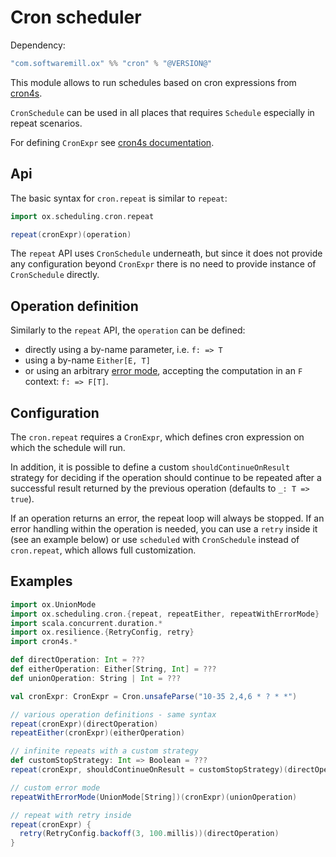 # Cron scheduler

Dependency:

```scala
"com.softwaremill.ox" %% "cron" % "@VERSION@"
```

This module allows to run schedules based on cron expressions from [cron4s](https://github.com/alonsodomin/cron4s).

`CronSchedule` can be used in all places that requires `Schedule` especially in repeat scenarios.

For defining `CronExpr` see [cron4s documentation](https://www.alonsodomin.me/cron4s/userguide/index.html).

## Api

The basic syntax for `cron.repeat` is similar to `repeat`:

```scala
import ox.scheduling.cron.repeat

repeat(cronExpr)(operation)
```

The `repeat` API uses `CronSchedule` underneath, but since it does not provide any configuration beyond `CronExpr` there is no need to provide instance of `CronSchedule` directly.

## Operation definition

Similarly to the `repeat` API, the `operation` can be defined:
* directly using a by-name parameter, i.e. `f: => T`
* using a by-name `Either[E, T]`
* or using an arbitrary [error mode](../basics/error-handling.md), accepting the computation in an `F` context: `f: => F[T]`.


## Configuration

The `cron.repeat` requires a `CronExpr`, which defines cron expression on which the schedule will run.

In addition, it is possible to define a custom `shouldContinueOnResult` strategy for deciding if the operation
should continue to be repeated after a successful result returned by the previous operation (defaults to `_: T => true`).

If an operation returns an error, the repeat loop will always be stopped. If an error handling within the operation
is needed, you can use a `retry` inside it (see an example below) or use `scheduled` with `CronSchedule` instead of `cron.repeat`, which allows
full customization.


## Examples

```scala mdoc:compile-only
import ox.UnionMode
import ox.scheduling.cron.{repeat, repeatEither, repeatWithErrorMode}
import scala.concurrent.duration.*
import ox.resilience.{RetryConfig, retry}
import cron4s.*

def directOperation: Int = ???
def eitherOperation: Either[String, Int] = ???
def unionOperation: String | Int = ???

val cronExpr: CronExpr = Cron.unsafeParse("10-35 2,4,6 * ? * *")

// various operation definitions - same syntax
repeat(cronExpr)(directOperation)
repeatEither(cronExpr)(eitherOperation)

// infinite repeats with a custom strategy
def customStopStrategy: Int => Boolean = ???
repeat(cronExpr, shouldContinueOnResult = customStopStrategy)(directOperation)

// custom error mode
repeatWithErrorMode(UnionMode[String])(cronExpr)(unionOperation)

// repeat with retry inside
repeat(cronExpr) {
  retry(RetryConfig.backoff(3, 100.millis))(directOperation)
}
```
